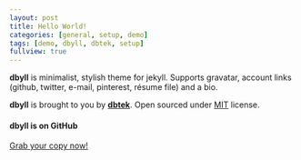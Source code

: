 ```yaml
---
layout: post
title: Hello World!
categories: [general, setup, demo]
tags: [demo, dbyll, dbtek, setup]
fullview: true
---
```


**dbyll** is minimalist, stylish theme for jekyll. Supports gravatar, account links (github, twitter, e-mail, pinterest, résume file) and a bio.  

**dbyll** is brought to you by **[dbtek](http://ismaildemirbilek.com)**. Open sourced under [MIT](http://opensource.org/licenses/MIT) license.
  
#### dbyll is on GitHub
<a class="btn btn-default" href="https://github.com/dbtek/dbyll">Grab your copy now!</a>
